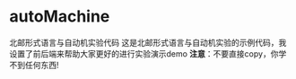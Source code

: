 # autoMachine
北邮形式语言与自动机实验代码
这是北邮形式语言与自动机实验的示例代码，我设置了前后端来帮助大家更好的进行实验演示demo
<strong>注意</strong>：不要直接copy，你学不到任何东西!
